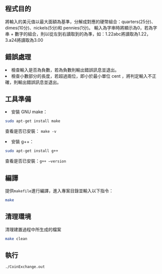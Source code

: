 ## 程式目的
將輸入的美元值以最大面額為基準，分解成對應的硬幣組合：quarters(25分)、dimes(10分)、nickels(5分)和 pennies(1分)。
輸入為字串時將顯示為0，若為字串 + 數字的組合，則以從左到右讀取到的為準，如：1.22abc將讀取為1.22，3.a24將讀取為3.00

## 錯誤處理
<li>檢查輸入是否為負數，若為負數則輸出錯誤訊息並退出。</li>
<li>檢查小數部分的長度，若超過兩位，即小於最小單位 cent ，將判定輸入不正確，則輸出錯誤訊息並退出。</li>

## 工具準備
<li>安裝 GNU make：</li>

```bash
sudo apt-get install make
```
查看是否已安裝： ```make -v```

<li>安裝 g++：</li>

```bash
sudo apt-get install g++
```
查看是否已安裝：```g++ –version```

## 編譯
提供`makefile`進行編譯，進入專案目錄並輸入以下指令：
```bash
make
```

## 清理環境
清理建置過程中所生成的檔案
```bash
make clean
```

## 執行

```bash
./CoinExchange.out
```